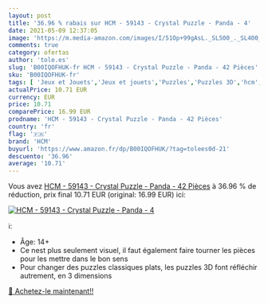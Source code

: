 ```yaml
---
layout: post
title: '36.96 % rabais sur HCM - 59143 - Crystal Puzzle - Panda - 4'
date: 2021-05-09 12:37:05
image: 'https://m.media-amazon.com/images/I/51Op+99gAsL._SL500_._SL400_.jpg'
comments: true
category: ofertas
author: 'tole.es'
slug: 'B00IQOFHUK-fr HCM - 59143 - Crystal Puzzle - Panda - 42 Pièces'
sku: 'B00IQOFHUK-fr'
tags: [ 'Jeux et Jouets','Jeux et jouets','Puzzles','Puzzles 3D','hcm', ]
actualPrice: 10.71 EUR
currency: EUR
price: 10.71
comparePrice: 16.99 EUR
prodname: 'HCM - 59143 - Crystal Puzzle - Panda - 42 Pièces'
country: 'fr'
flag: '🇫🇷'
brand: 'HCM'
buyurl: 'https://www.amazon.fr/dp/B00IQOFHUK/?tag=tolees0d-21'
descuento: '36.96'
average: '10.71'
---
```


Vous avez [HCM - 59143 - Crystal Puzzle - Panda - 42 Pièces](https://www.amazon.fr/dp/B00IQOFHUK/?tag=tolees0d-21)  à  36.96 % de réduction, prix final  10.71 EUR (original: 16.99 EUR) ici:

[![HCM - 59143 - Crystal Puzzle - Panda - 4](https://m.media-amazon.com/images/I/51Op+99gAsL._SL500_._SL400_.jpg)](https://www.amazon.fr/dp/B00IQOFHUK/?tag=tolees0d-21)

ℹ️:

- Âge: 14+
- Ce nest plus seulement visuel, il faut également faire tourner les pièces pour les mettre dans le bon sens
- Pour changer des puzzles classiques plats, les puzzles 3D font réfléchir autrement, en 3 dimensions

[🛒 Achetez-le maintenant!!](https://www.amazon.fr/dp/B00IQOFHUK/?tag=tolees0d-21)
